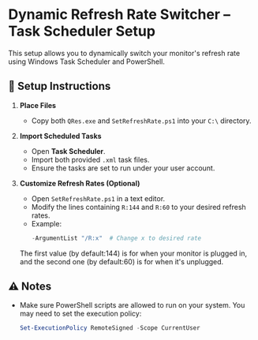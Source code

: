 # Dynamic Refresh Rate Switcher – Task Scheduler Setup

This setup allows you to dynamically switch your monitor's refresh rate using Windows Task Scheduler and PowerShell.

## 📁 Setup Instructions

1. **Place Files**
   - Copy both `QRes.exe` and `SetRefreshRate.ps1` into your `C:\` directory.

2. **Import Scheduled Tasks**
   - Open **Task Scheduler**.
   - Import both provided `.xml` task files.
   - Ensure the tasks are set to run under your user account.

3. **Customize Refresh Rates (Optional)**
   - Open `SetRefreshRate.ps1` in a text editor.
   - Modify the lines containing `R:144` and `R:60` to your desired refresh rates.
   - Example:
     ```powershell
     -ArgumentList "/R:x"  # Change x to desired rate
     ```
   The first value (by default:144) is for when your monitor is plugged in, and the second one (by default:60) is for when it's unplugged.
## ⚠️ Notes

- Make sure PowerShell scripts are allowed to run on your system. You may need to set the execution policy:
  ```powershell
  Set-ExecutionPolicy RemoteSigned -Scope CurrentUser
